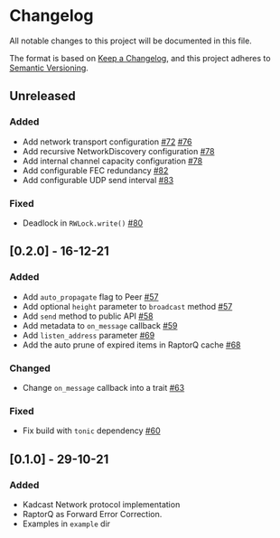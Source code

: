 # Changelog

All notable changes to this project will be documented in this file.

The format is based on [Keep a Changelog](https://keepachangelog.com/en/1.0.0/),
and this project adheres to [Semantic Versioning](https://semver.org/spec/v2.0.0.html).

## Unreleased

### Added

- Add network transport configuration [#72] [#76]
- Add recursive NetworkDiscovery configuration [#78]
- Add internal channel capacity configuration [#78]
- Add configurable FEC redundancy [#82]
- Add configurable UDP send interval [#83]

### Fixed

- Deadlock in `RWLock.write()` [#80]

## [0.2.0] - 16-12-21

### Added

- Add `auto_propagate` flag to Peer [#57]
- Add optional `height` parameter to `broadcast` method [#57]
- Add `send` method to public API [#58]
- Add metadata to `on_message` callback [#59]
- Add `listen_address` parameter [#69]
- Add the auto prune of expired items in RaptorQ cache [#68]

### Changed

- Change `on_message` callback into a trait [#63]

### Fixed

- Fix build with `tonic` dependency [#60]

## [0.1.0] - 29-10-21

### Added

- Kadcast Network protocol implementation
- RaptorQ as Forward Error Correction.
- Examples in `example` dir

[#57]: https://github.com/dusk-network/kadcast/issues/57
[#58]: https://github.com/dusk-network/kadcast/issues/58
[#59]: https://github.com/dusk-network/kadcast/issues/59
[#60]: https://github.com/dusk-network/kadcast/issues/60
[#63]: https://github.com/dusk-network/kadcast/issues/63
[#68]: https://github.com/dusk-network/kadcast/issues/68
[#69]: https://github.com/dusk-network/kadcast/issues/69
[#72]: https://github.com/dusk-network/kadcast/issues/72
[#76]: https://github.com/dusk-network/kadcast/issues/76
[#78]: https://github.com/dusk-network/kadcast/issues/78
[#80]: https://github.com/dusk-network/kadcast/issues/80
[#82]: https://github.com/dusk-network/kadcast/issues/82
[#83]: https://github.com/dusk-network/kadcast/issues/83
